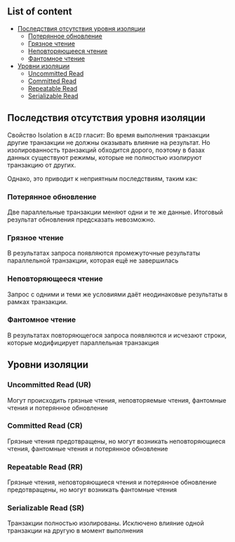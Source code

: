## List of content
- [Последствия отсутствия уровня изоляции](https://github.com/tabarincev/de-roadmap/blob/main/concepts/sql/IsolationLayers.md#последствия-отсутствия-уровня-изоляции)
  - [Потерянное обновление](https://github.com/tabarincev/de-roadmap/blob/main/concepts/sql/IsolationLayers.md#потерянное-обновление)
  - [Грязное чтение](https://github.com/tabarincev/de-roadmap/blob/main/concepts/sql/IsolationLayers.md#грязное-чтение)
  - [Неповторяющееся чтение](https://github.com/tabarincev/de-roadmap/blob/main/concepts/sql/IsolationLayers.md#неповторяющееся-чтение)
  - [Фантомное чтение](https://github.com/tabarincev/de-roadmap/blob/main/concepts/sql/IsolationLayers.md#фантомное-чтение)
- [Уровни изоляции](https://github.com/tabarincev/de-roadmap/blob/main/concepts/sql/IsolationLayers.md#уровни-изоляции)
  - [Uncommitted Read](https://github.com/tabarincev/de-roadmap/blob/main/concepts/sql/IsolationLayers.md#uncommitted-read-ur)
  - [Committed Read](https://github.com/tabarincev/de-roadmap/blob/main/concepts/sql/IsolationLayers.md#committed-read-cr)
  - [Repeatable Read](https://github.com/tabarincev/de-roadmap/blob/main/concepts/sql/IsolationLayers.md#repeatable-read-rr)
  - [Serializable Read](https://github.com/tabarincev/de-roadmap/blob/main/concepts/sql/IsolationLayers.md#serializable-read-sr)

## Последствия отсутствия уровня изоляции
Свойство Isolation в ```ACID``` гласит:
Во время выполнения транзакции другие транзакции не должны оказывать влияние на результат. Но изолированность транзакций обходится дорого, поэтому в базах данных существуют режимы, которые не полностью изолируют транзакцию от других.

Однако, это приводит к неприятным последствиям, таким как:
### Потерянное обновление
Две параллельные транзакции меняют одни и те же данные. Итоговый результат обновления предсказать невозможно.
### Грязное чтение
В результатах запроса появляются промежуточные результаты параллельной транзакции, которая ещё не завершилась
### Неповторяющееся чтение
Запрос с одними и теми же условиями даёт неодинаковые результаты в рамках транзакции.
### Фантомное чтение
В результатах повторяющегося запроса появляются и исчезают строки, которые модифицирует параллельная транзакция

## Уровни изоляции
### Uncommitted Read (UR)
Могут происходить грязные чтения, неповторяемые чтения, фантомные чтения и потерянное обновление

### Committed Read (CR)
Грязные чтения предотвращены, но могут возникать неповторяющиеся чтения, фантомные чтения и потерянное обновление

### Repeatable Read (RR)
Грязные чтения, неповторяющиеся чтения и потерянное обновление предотвращены, но могут возникать фантомные чтения

### Serializable Read (SR)
Транзакции полностью изолированы. Исключено влияние одной транзакции на другую в момент выполнения
